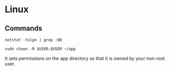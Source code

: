 # Linux

## Commands

```shell
netstat -tulpn | grep :80
```

```shell
sudo chown -R $USER:$USER ~/app
```

It sets permissions on the app directory so that it is owned by your non-root user.
